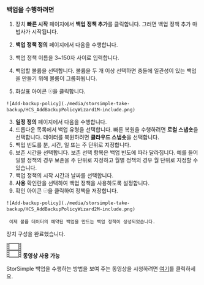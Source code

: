 <!--author=alkohli last changed: 9/17/15-->

### 백업을 수행하려면

1. 장치 **빠른 시작** 페이지에서 **백업 정책 추가**를 클릭합니다. 그러면 백업 정책 추가 마법사가 시작됩니다. 

2. **백업 정책 정의** 페이지에서 다음을 수행합니다.
  1. 백업 정책 이름을 3~150자 사이로 입력합니다.
  2. 백업할 볼륨을 선택합니다. 볼륨을 두 개 이상 선택하면 충돌에 일관성이 있는 백업을 만들기 위해 볼륨이 그룹화됩니다.
  3. 화살표 아이콘 ![arrow-icon](./media/storsimple-take-backup/HCS_ArrowIcon-include.png)을 클릭합니다. 
  
    ![Add-backup-policy](./media/storsimple-take-backup/HCS_AddBackupPolicyWizard1M-include.png)

3. **일정 정의** 페이지에서 다음을 수행합니다.
  1. 드롭다운 목록에서 백업 유형을 선택합니다. 빠른 복원을 수행하려면 **로컬 스냅숏**을 선택합니다. 데이터를 복원하려면 **클라우드 스냅숏**을 선택합니다.
  2. 백업 빈도를 분, 시간, 일 또는 주 단위로 지정합니다.
  3. 보존 시간을 선택합니다. 보존 선택 항목은 백업 빈도에 따라 달라집니다. 예를 들어 일별 정책의 경우 보존을 주 단위로 지정하고 월별 정책의 경우 월 단위로 지정할 수 있습니다.
  4. 백업 정책의 시작 시간과 날짜를 선택합니다.
  5. **사용** 확인란을 선택하여 백업 정책을 사용하도록 설정합니다. 
  6. 확인 아이콘 ![check-icon](./media/storsimple-take-backup/HCS_CheckIcon-include.png)을 클릭하여 정책을 저장합니다.

    ![Add-backup-policy](./media/storsimple-take-backup/HCS_AddBackupPolicyWizard2M-include.png)
 
     이제 볼륨 데이터의 예약된 백업을 만드는 백업 정책이 생성되었습니다.

장치 구성을 완료했습니다.

![동영상 사용 가능](./media/storsimple-take-backup/Video_icon.png) **동영상 사용 가능**

StorSimple 백업을 수행하는 방법을 보여 주는 동영상을 시청하려면 [여기](https://azure.microsoft.com/documentation/videos/take-a-storsimple-backup/)를 클릭하세요.

<!---HONumber=AcomDC_0128_2016-->